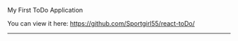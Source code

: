 My First ToDo Application

You can view it here: https://github.com/Sportgirl55/react-toDo/

------------------
